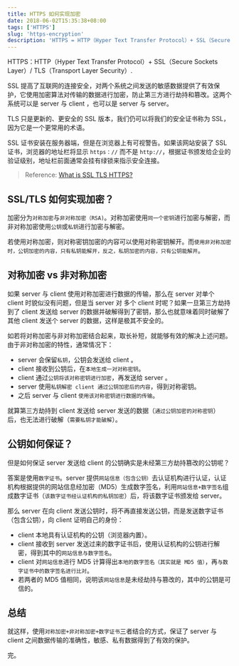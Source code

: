 ```yaml
---
title: HTTPS 如何实现加密
date: 2018-06-02T15:35:38+08:00
tags: ['HTTPS']
slug: 'https-encryption'
description: 'HTTPS = HTTP（Hyper Text Transfer Protocol）+ SSL（Secure Sockets Layer）/ TLS（Transport Layer Security）.'
---
```


HTTPS：HTTP（Hyper Text Transfer Protocol）+ SSL（Secure Sockets Layer）/ TLS（Transport Layer Security）.

SSL 提高了互联网的连接安全，对两个系统之间发送的敏感数据提供了有效保护，它使用加密算法对传输的数据进行加密，防止第三方进行劫持和篡改。这两个系统可以是 server 与 client ，也可以是 server 与 server。

TLS 只是更新的、更安全的 SSL 版本，我们仍可以将我们的安全证书称为 SSL，因为它是一个更常用的术语。

SSL 证书安装在服务器端，但是在浏览器上有可视警告。如果该网站安装了 SSL 证书，浏览器的地址栏将显示 `https：//` 而不是 `http://`，根据证书颁发给企业的验证级别，地址栏前面通常会挂有绿锁来指示安全连接。

> Reference: [What is SSL TLS HTTPS?](https://www.websecurity.symantec.com/security-topics/what-is-ssl-tls-https)

## SSL/TLS 如何实现加密？

加密分为`对称加密`与`非对称加密（RSA)`。对称加密使用`同一个密钥`进行加密与解密，而非对称加密使用`公钥`或`私钥`进行加密与解密。

若使用对称加密，则对称密钥加密的内容可以使用对称密钥解开。而`使用非对称加密时，公钥加密的内容，只有私钥能解开，反之，私钥加密的内容，只有公钥能解开`。

## 对称加密 vs 非对称加密

如果 server 与 client 使用对称加密进行数据的传输，那么在 server 对单个 client 时貌似没有问题，但是当 server 对 多个 client 时呢？如果一旦第三方劫持到了 client 发送给 server 的数据并破解得到了密钥，那么也就意味着同时破解了其他 client 发送个 server 的数据，这样是极其不安全的。

如若将对称加密与非对称加密结合起来，取长补短，就能够有效的解决上述问题。由于非对称加密的特性，通常情况下：

- server 会保留`私钥`，公钥会发送给 client 。
- client 接收到公钥后，在`本地生成一对对称密钥`。
- client 通过`公钥将该对称密钥进行加密`，再发送给 server 。
- server 使用`私钥解密 client 通过公钥加密后的内容`，得到对称密钥。
- 之后 server 与 client `使用该对称密钥进行数据的传输`。

就算第三方劫持到 client 发送给 server 发送的数据（`通过公钥加密的对称密钥`）后，也无法进行破解（`需要私钥才能破解`）。

## 公钥如何保证？

但是如何保证 server 发送给 client 的公钥确实是未经第三方劫持篡改的公钥呢？

答案是使用`数字证书`。server 提供`网站信息（包含公钥）`去认证机构进行认证，认证机构根据提供的网站信息经加密（MD5）生成数字签名，利用`网站信息+数字签名`组成数字证书（`该数字证书经认证机构的私钥加密`）后，将该数字证书颁发给 server。

那么 server 在向 client 发送公钥时，将不再直接发送公钥，而是发送数字证书（包含公钥），向 client 证明自己的身份：

- client 本地具有认证机构的公钥（浏览器内置）。
- client 接收到 server 发送过来的数字证书后，使用认证机构的公钥进行解密，得到其中的`网站信息与数字签名`。
- client 对`网站信息`进行 MD5 计算得出`本地的数字签名（其实就是 MD5 值）`，再`与数字证书中的数字签名进行比对`。
- 若两者的 MD5 值相同，说明该`网站信息`是未经劫持与篡改的，其中的公钥是可信的。

## 总结

就这样，使用`对称加密+非对称加密+数字证书`三者结合的方式，保证了 server 与 client 之间数据传输的准确性，敏感、私有数据得到了有效的保护。

完。
